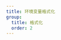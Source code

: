 ```yaml
---
title: 环境变量格式化
group:
  title: 格式化
  order: 2
---
```


<code src="./demo/envFormat.tsx" inline transform compact></code>
